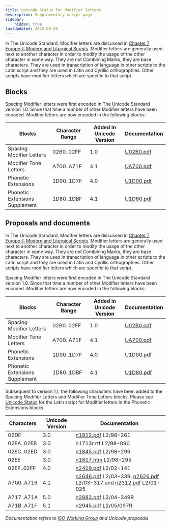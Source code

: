 ```yaml
---
title: Unicode Status for Modifier letters
description: Supplementary script page
sidebar:
    hidden: true
lastUpdated: 2025-09-29
---
```


In The Unicode Standard, Modifier letters are discussed in [Chapter 7 Europe-I: Modern and Liturgical Scripts](https://www.unicode.org/versions/latest/core-spec/chapter-7/#G15832). Modifier letters are generally used next to another character in order to modify the usage of the other character in some way. They are not Combining Marks, they are base characters. They are used in transcription of language in other scripts to the Latin script and they are used in Latin and Cyrillic orthographies. Other scripts have modifier letters which are specific to that script.

## Blocks

Spacing Modifier letters were first encoded in The Unicode Standard version 1.0. Since that time a number of other Modifier letters have been encoded. Modifier letters are now encoded in the following blocks:

| Blocks | Character Range | Added in Unicode Version | Documentation |
| ------ | --------------- | ------------------------ | ------------- |
| Spacing Modifier Letters | 02B0..02FF | 1.0 | [U02B0.pdf](http://www.unicode.org/charts/PDF/U02B0.pdf) |
| Modifier Tone Letters | A700..A71F | 4.1 | [UA700.pdf](http://www.unicode.org/charts/PDF/UA700.pdf) |
| Phonetic Extensions | 1D00..1D7F | 4.0 | [U1D00.pdf](http://www.unicode.org/charts/PDF/U1D00.pdf) |
| Phonetic Extensions Supplement | 1D80..1DBF | 4.1 | [U1D80.pdf](http://www.unicode.org/charts/PDF/U1D80.pdf) |

## Proposals and documents

In The Unicode Standard, Modifier letters are discussed in [Chapter 7 Europe-I: Modern and Liturgical Scripts](https://www.unicode.org/versions/latest/core-spec/chapter-7/#G15832). Modifier letters are generally used next to another character in order to modify the usage of the other character in some way. They are not Combining Marks, they are base characters. They are used in transcription of language in other scripts to the Latin script and they are used in Latin and Cyrillic orthographies. Other scripts have modifier letters which are specific to that script.

Spacing Modifier letters were first encoded in The Unicode Standard version 1.0. Since that time a number of other Modifier letters have been encoded. Modifier letters are now encoded in the following blocks:

| Blocks | Character Range | Added in Unicode Version | Documentation |
| ------ | --------------- | ------------------------ | ------------- |
| Spacing Modifier Letters | 02B0..02FF | 1.0 | [U02B0.pdf](http://www.unicode.org/charts/PDF/U02B0.pdf) |
| Modifier Tone Letters | A700..A71F | 4.1 | [UA700.pdf](http://www.unicode.org/charts/PDF/UA700.pdf) |
| Phonetic Extensions | 1D00..1D7F | 4.0 | [U1D00.pdf](http://www.unicode.org/charts/PDF/U1D00.pdf) |
| Phonetic Extensions Supplement | 1D80..1DBF | 4.1 | [U1D80.pdf](http://www.unicode.org/charts/PDF/U1D80.pdf) |

Subsequent to version 1.1, the following characters have been added to the Spacing Modifier Letters and Modifier Tone Letters blocks. Please see [Unicode Status](https://scriptsource.org/entry/xztdezls8h) for the Latin script for Modifier letters in the Phonetic Extensions blocks.

| Characters | Unicode Version | Documentation |
| ---------- | --------------- | ------------- |
| 02DF | 3.0 | [n1812.pdf](https://www.unicode.org/wg2/docs/n1812.pdf) L2/98-261 |
| 02EA..02EB | 3.0 | n1713r.rtf L2/98-090 |
| 02EC..02ED | 3.0 | [n1845.pdf](https://www.unicode.org/wg2/docs/n1845.pdf) L2/98-299 |
| 02EE | 3.0 | [n1817.htm](https://www.unicode.org/wg2/docs/n1817.htm) L2/98-295 |
| 02EF..02FF | 4.0 | [n2419.pdf](https://www.unicode.org/wg2/docs/n2419.pdf) L2/02-141 |
| A700..A716 | 4.1 | [n2646.pdf](https://www.unicode.org/wg2/docs/n2646.pdf) L2/03-339, [n2626.pdf](https://www.unicode.org/wg2/docs/n2626.pdf) L2/03-317 and [n2312.pdf](https://www.unicode.org/wg2/docs/n2312.pdf) L2/01-025 |
| A717..A71A | 5.0 | [n2883.pdf](https://www.unicode.org/wg2/docs/n2883.pdf) L2/04-349R |
| A71B..A71F | 5.1 | [n2945.pdf](https://www.unicode.org/wg2/docs/n2945.pdf) L2/05/097R |

_Documentation refers to [ISO Working Group](https://www.unicode.org/wg2/) and Unicode proposals_
